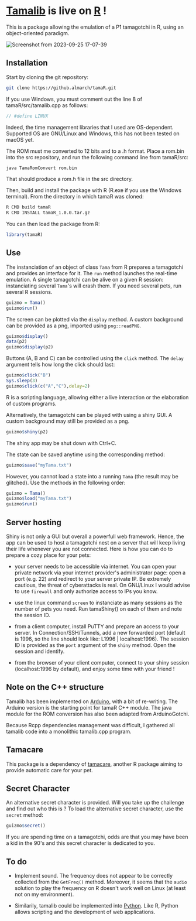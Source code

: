 # [Tamalib](https://github.com/jcrona/tamalib) is live on [R](https://r-project.org) !

This is a package allowing the emulation of a P1 tamagotchi in R, using an object-oriented paradigm.

![Screenshot from 2023-09-25 17-07-39](https://github.com/Almarch/tamaR/assets/13364928/44a699a9-e1a2-489c-aaa3-9e53c633a7df)

## Installation

Start by cloning the git repository:

```bash
git clone https://github.almarch/tamaR.git
```


If you use Windows, you must comment out the line 8 of tamaR/src/tamalib.cpp as follows:

```cpp
// #define LINUX
```

Indeed, the time management libraries that I used are OS-dependent. Supported OS are GNU/Linux and Windows, this has not been tested on macOS yet.

The ROM must me converted to 12 bits and to a .h format. Place a rom.bin into the src repository, and run the following command line from tamaR/src:

```bash
java TamaRomConvert rom.bin
```

That should produce a rom.h file in the src directory.

Then, build and install the package with R (R.exe if you use the Windows terminal). From the directory in which tamaR was cloned:

```bash
R CMD build tamaR
R CMD INSTALL tamaR_1.0.0.tar.gz
```

You can then load the package from R:

```r
library(tamaR)
```

## Use

The instanciation of an object of class `Tama` from R prepares a tamagotchi and provides an interface for it. The `run` method launches the real-time emulation. A single tamagotchi can be alive on a given R session: instanciating several `Tama`'s will crash them. If you need several pets, run several R sessions.

```r
guizmo = Tama()
guizmo$run()
```

The screen can be plotted via the `display` method. A custom background can be provided as a png, imported using `png::readPNG`.

```r
guizmo$display()
data(p2)
guizmo$display(p2)
```

Buttons (A, B and C) can be controlled using the `click` method. The `delay` argument tells how long the click should last:

```r
guizmo$click("B")
Sys.sleep(3)
guizmo$click(c("A","C"),delay=2)
```

R is a scripting language, allowing either a live interaction or the elaboration of custom programs.

Alternatively, the tamagotchi can be played with using a shiny GUI. A custom background may still be provided as a png.

```r
guizmo$shiny(p2)
```

The shiny app may be shut down with Ctrl+C.

The state can be saved anytime using the corresponding method:

```r
guizmo$save("myTama.txt")
```

However, you cannot load a state into a running `Tama` (the result may be glitched). Use the methods in the following order:

```r
guizmo = Tama()
guizmo$load("myTama.txt")
guizmo$run()
```

## Server hosting

Shiny is not only a GUI but overall a powerfull web framework. Hence, the app can be used to host a tamagotchi nest on a server that will keep living their life whenever you are not connected. Here is how you can do to prepare a cozy place for your pets:

- your server needs to be accessible via internet. You can open your private network via your internet provider's administrator page: open a port (e.g. 22) and redirect to your server private IP. Be extremely cautious, the threat of cyberattacks is real. On GNU/Linux I would advise to use `firewall` and only authorize access to IPs you know.

- use the linux command `screen` to instanciate as many sessions as the number of pets you need. Run tamaShiny() on each of them and note the session ID.

- from a client computer, install PuTTY and prepare an access to your server. In Connection/SSH/Tunnels, add a new forwarded port (default is 1996, so the line should look like: L1996 | localhost:1996). The session ID is provided as the `port` argument of the `shiny` method. Open the session and identify.

- from the browser of your client computer, connect to your shiny session (localhost:1996 by default), and enjoy some time with your friend !  

## Note on the C++ structure

Tamalib has been implemented on [Arduino](https://github.com/GaryZ88/Arduinogotchi), with a bit of re-writing. The Arduino version is the starting point for tamaR C++ module. The java module for the ROM conversion has also been adapted from ArduinoGotchi.

Because Rcpp dependencies management was difficult, I gathered all tamalib code into a monolithic tamalib.cpp program.

## Tamacare

This package is a dependency of [tamacare](https://github.com/almarch/tamacare), another R package aiming to provide automatic care for your pet.

## Secret Character

An alternative secret character is provided. Will you take up the challenge and find out who this is ? To load the alternative secret character, use the `secret` method:

```r
guizmo$secret()
```

If you are spending time on a tamagotchi, odds are that you may have been a kid in the 90's and this secret character is dedicated to you.

## To do

- Implement sound. The frequency does not appear to be correctly collected from the `GetFreq()` method. Moreover, it seems that the `audio` solution to play the frequency on R doesn't work well on Linux (at least not on my environment).

- Similarily, tamalib could be implemented into [Python](https://www.python.org/). Like R, Python allows scripting and the development of web applications.
